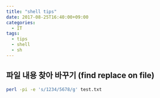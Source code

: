 ```yaml
---
title: "shell tips"
date: 2017-08-25T16:40:00+09:00
categories:
  - IT
tags:
  - tips
  - shell
  - sh
---
```


## 파일 내용 찾아 바꾸기 (find replace on file)
```sh
perl -pi -e 's/1234/5678/g' test.txt
```